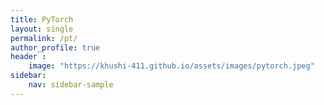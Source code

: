 ```yaml
---
title: PyTorch
layout: single
permalink: /pt/
author_profile: true
header :
    image: "https://khushi-411.github.io/assets/images/pytorch.jpeg"
sidebar:
    nav: sidebar-sample
---
```

